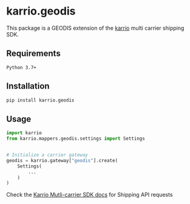 
# karrio.geodis

This package is a GEODIS extension of the [karrio](https://pypi.org/project/karrio) multi carrier shipping SDK.

## Requirements

`Python 3.7+`

## Installation

```bash
pip install karrio.geodis
```

## Usage

```python
import karrio
from karrio.mappers.geodis.settings import Settings


# Initialize a carrier gateway
geodis = karrio.gateway["geodis"].create(
    Settings(
        ...
    )
)
```

Check the [Karrio Mutli-carrier SDK docs](https://docs.karrio.io) for Shipping API requests
